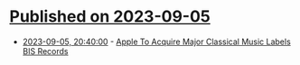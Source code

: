 # [Published on 2023-09-05](index.md)

* [2023-09-05, 20:40:00](https://apple.slashdot.org/story/23/09/05/1929255/apple-to-acquire-major-classical-music-labels-bis-records?utm_source=rss1.0mainlinkanon&utm_medium=feed) - [Apple To Acquire Major Classical Music Labels BIS Records](https://apple.slashdot.org/story/23/09/05/1929255/apple-to-acquire-major-classical-music-labels-bis-records?utm_source=rss1.0mainlinkanon&utm_medium=feed)
